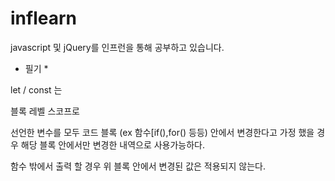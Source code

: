 # inflearn

javascript 및 jQuery를 인프런을 통해 공부하고 있습니다.



* 필기 *

let / const 는

블록 레벨 스코프로 

선언한 변수를 모두 코드 블록 (ex 함수[if(),for() 등등) 안에서 
변경한다고 가정 했을 경우 해당 블록 안에서만 변경한 내역으로 사용가능하다.

함수 밖에서 출력 할 경우 위 블록 안에서 변경된 값은 적용되지 않는다.

